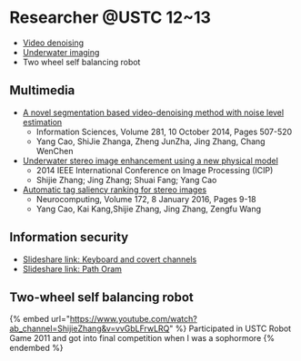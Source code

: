 # Researcher @USTC 12\~13

* [Video denoising](research_papers.md#video-denoising)
* [Underwater imaging](research_papers.md#underwater-imaging)
* Two wheel self balancing robot

## Multimedia

* [A novel segmentation based video-denoising method with noise level estimation](https://www.sciencedirect.com/science/article/abs/pii/S0020025514005830?via%3Dihub)
  * Information Sciences, Volume 281, 10 October 2014, Pages 507-520
  * Yang Cao, ShiJie Zhanga, Zheng JunZha, Jing Zhang, Chang WenChen
* [Underwater stereo image enhancement using a new physical model](https://ieeexplore.ieee.org/document/7026097)
  * 2014 IEEE International Conference on Image Processing (ICIP)
  * Shijie Zhang; Jing Zhang; Shuai Fang; Yang Cao
* [Automatic tag saliency ranking for stereo images](https://www.sciencedirect.com/science/article/abs/pii/S0925231215006049)
  * Neurocomputing, Volume 172, 8 January 2016, Pages 9-18
  * Yang Cao, Kai Kang,Shijie Zhang, Jing Zhang, Zengfu Wang

## Information security

* [Slideshare link: Keyboard and covert channels](https://www.slideshare.net/ShijieZhang2/keyboard-covert-channels)
* [Slideshare link: Path Oram](https://www.slideshare.net/ShijieZhang2/path-oram)

## Two-wheel self balancing robot



{% embed url="https://www.youtube.com/watch?ab_channel=ShijieZhang&v=vvGbLFrwLRQ" %}
Participated in USTC Robot Game 2011 and got into final competition when I was a sophormore
{% endembed %}
